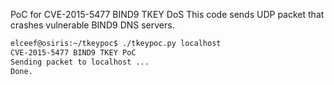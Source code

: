 PoC for CVE-2015-5477 BIND9 TKEY DoS
This code sends UDP packet that crashes vulnerable BIND9 DNS servers.

```bash
elceef@osiris:~/tkeypoc$ ./tkeypoc.py localhost
CVE-2015-5477 BIND9 TKEY PoC
Sending packet to localhost ...
Done.
```
